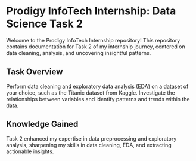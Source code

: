 # Prodigy InfoTech Internship: Data Science Task 2 ##########

Welcome to the Prodigy InfoTech Internship repository! This repository contains documentation for Task 2 of my internship journey, centered on data cleaning, analysis, and uncovering insightful patterns.

## Task Overview #######

Perform data cleaning and exploratory data analysis (EDA) on a dataset of your choice, such as the Titanic dataset from Kaggle. Investigate the relationships between variables and identify patterns and trends within the data.

## Knowledge Gained #######

Task 2 enhanced my expertise in data preprocessing and exploratory analysis, sharpening my skills in data cleaning, EDA, and extracting actionable insights.

